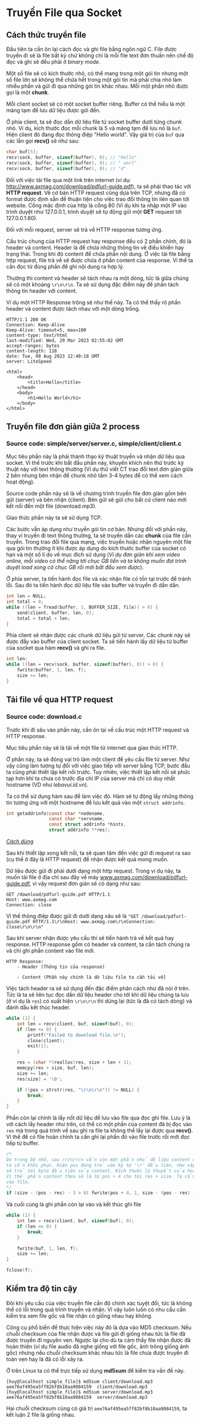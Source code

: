 # Truyền File qua Socket

## Cách thức truyền file
Đầu tiên ta cần ôn lại cách đọc và ghi file bằng ngôn ngữ C. File được truyền đi sẽ là file bất kỳ chứ không chỉ là mỗi file text đơn thuần nên chế độ đọc và ghi sẽ đều phải ở *binary mode*.

Một số file sẽ có kích thước nhỏ, có thể mang trong một gói tin nhưng một số file lớn sẽ không thể chứa hết trong một gói tin mà phải chia nhỏ làm nhiều phần và gửi đi qua những gói tin khác nhau. Mỗi một phần nhỏ được gọi là một **chunk**.

Mỗi client socket sẽ có một socket buffer riêng. Buffer có thể hiểu là một mảng tạm để lưu dữ liệu được gửi đến.

Ở phía client, ta sẽ đọc dần dữ liệu file từ socket buffer dưới từng chunk nhỏ. Ví dụ, kích thước đọc mỗi chunk là 5 và mảng tạm để lưu nó là ```buf```. Hiện client đó đang đọc thông điệp "Hello world". Vậy giá trị của ```buf``` qua các lần gọi **recv()** sẽ như sau:
```C
char buf[5];
recv(sock, buffer, sizeof(buffer), 0); // "Hello"
recv(sock, buffer, sizeof(buffer), 0); // " worl"
recv(sock, buffer, sizeof(buffer), 0); // "d"
```

Đối với việc tải file qua một link trên internet (ví dụ: http://www.axmag.com/download/pdfurl-guide.pdf), ta sẽ phải thao tác với **HTTP request**. Về cơ bản HTTP request cũng dựa trên TCP, nhưng đã có format được định sẵn để thuận tiện cho việc trao đổi thông tin liên quan tới website. Cổng mặc định của http là cổng 80 (Ví dụ khi ta nhập một IP vào trình duyệt như 127.0.0.1, trình duyệt sẽ tự động gửi một **GET** request tới 127.0.0.1:80). 

Đối với mỗi request, server sẽ trả về HTTP response tương ứng.

Cấu trúc chung của HTTP request hay response đều có 2 phần chính, đó là header và content. Header là để chứa những thông tin về điều khiển hay trạng thái. Trong khi đó content để chứa phần nội dung. Ở việc tải file bằng http request, file trả về sẽ được chứa ở phần content của response. Vì thế ta cần đọc từ đúng phần để ghi nội dung ra hợp lý.

Thường thì content và header sẽ tách nhau ra một dòng, tức là giữa chúng sẽ có một khoảng ```\r\n\r\n```. Ta sẽ sử dụng đặc điểm này để phân tách thông tin header với content.

Ví dụ một HTTP Response trông sẽ như thế này. Ta có thể thấy rõ phần header và content được tách nhau với một dòng trống.
```
HTTP/1.1 200 OK
Connection: Keep-Alive
Keep-Alive: timeout=5, max=100
content-type: text/html
last-modified: Wed, 29 Mar 2023 02:55:02 GMT
accept-ranges: bytes
content-length: 118
date: Tue, 08 Aug 2023 12:40:18 GMT
server: LiteSpeed

<html>
    <head>
        <title>Hello</title>
    </head>
    <body>
        <h1>Hello World</h1>
    </body>
</html>
```

## Truyền file đơn giản giữa 2 process
### Source code: **simple/server/server.c**, **simple/client/client.c**

Mục tiêu phần này là phải thành thạo kỹ thuật truyền và nhận dữ liệu qua socket. Vì thế trước khi bắt đầu phần này, khuyến khích nên thử trước kỹ thuật này với text thông thường (Ví dụ thử viết CT trao đổi text đơn giản giữa 2 bên nhưng bên nhận để chunk nhỏ tầm 3-4 bytes để có thể xem cách hoạt động).

Source code phần này sẽ là về chương trình truyền file đơn giản gồm bên gửi (server) và bên nhận (client). Bên gửi sẽ gửi cho bất cứ client nào mới kết nối đến một file (download.mp3).

Giao thức phần này ta sẽ sử dụng TCP.

Các bước vẫn áp dụng như truyền gói tin cơ bản. Nhưng đối với phần này, thay vì truyền đi text thông thường, ta sẽ truyền dần các **chunk** của file cần truyền. Trong trao đổi file qua mạng, việc truyền hoặc nhận nguyên một file qua gói tin thường ít khi được áp dụng do kích thước buffer của socket có hạn và một số lí do về mục đích sử dụng (*Ví dụ đơn giản khi xem video online, mỗi video có thể nặng tới chục GB liền và ta không muốn đợi trình duyệt load xong cả chục GB rồi mới bắt đầu xem được*).

Ở phía server, ta tiến hành đọc file và xác nhận file có tồn tại trước để tránh lỗi. Sau đó ta tiến hành đọc dữ liệu file vào buffer và truyền đi dần dần.
```C
int len = NULL;
int total = 0;
while ((len = fread(buffer, 1, BUFFER_SIZE, file)) > 0) {
    send(client, buffer, len, 0);
    total = total + len;
}
```

Phía client sẽ nhận được các chunk dữ liệu gửi từ server. Các chunk này sẽ được đẩy vào buffer của client socket. Ta sẽ tiến hành lấy dữ liệu từ buffer của socket qua hàm **recv()** và ghi ra file.
```C
int len;
while ((len = recv(sock, buffer, sizeof(buffer), 0)) > 0) {
    fwrite(buffer, 1, len, f);
    size += len;
}
``` 

## Tải file về qua HTTP request
### Source code: **download.c**

Trước khi đi sâu vào phần này, cần ôn lại về cấu trúc một HTTP request và HTTP response.

Mục tiêu phần này sẽ là tải về một file từ internet qua giao thức HTTP.

Ở phần này, ta sẽ đóng vai trò làm một client để yêu cầu file từ server. Như vậy cũng làm tương tự đối với việc giao tiếp với server bằng TCP, bước đầu ta cũng phải thiết lập kết nối trước. Tuy nhiên, việc thiết lập kết nối sẽ phức tạp hơn khi ta chưa có trước địa chỉ IP của server mà chỉ có duy nhất hostname (VD như *lebavui.id.vn*).

Ta có thể sử dụng hàm sau để làm việc đó. Hàm sẽ tự động lấy những thông tin tương ứng với một hostname để lưu kết quả vào một ```struct addrinfo```.

```C
int getaddrinfo(const char *nodename,
                const char *servname,
                const struct addrinfo *hints,
                struct addrinfo **res);
```
*[Cách dùng](https://www.ibm.com/docs/en/zos/2.4.0?topic=functions-getaddrinfo-get-address-information)*

Sau khi thiết lập xong kết nối, ta sẽ quan tâm đến việc gửi đi request ra sao (cụ thể ở đây là HTTP request) để nhận được kết quả mong muốn.

Dữ liệu được gửi đi phải dưới dạng một http request. Trong ví dụ này, ta muốn tải file ở địa chỉ sau đây về máy www.axmag.com/download/pdfurl-guide.pdf, vì vậy request đơn giản sẽ có dạng như sau:
```
GET /download/pdfurl-guide.pdf HTTP/1.1
Host: www.axmag.com
Connection: close
```
Vì thế thông điệp được gửi đi dưới dạng xâu sẽ là ```"GET /download/pdfurl-guide.pdf HTTP/1.1\r\nHost: www.axmag.com\r\nConnection: close\r\n\r\n"```

Sau khi server nhận được yêu cầu thì sẽ tiến hành trả về kết quả hay response. HTTP response gồm có header và content, ta cần tách chúng ra và chỉ ghi phần content vào file mới. 

```
HTTP Response:
    - Header (Thông tin của response)

    - Content (Phần này chính là dữ liệu file ta cần tải về)
```

Việc tách header ra sẽ sử dụng đến đặc điểm phân cách như đã nói ở trên. Tức là ta sẽ liên tục  đọc dần dữ liệu header cho tới khi dữ liệu chúng ta lưu (ở ví dụ là ```res```) có xuất hiện ```\r\n\r\n``` thì dừng lại (tức là đã có tách dòng) và đánh dấu kết thúc header.

```C
while (1) {
    int len = recv(client, buf, sizeof(buf), 0);
    if (len <= 0) {
        printf("Failed to download file.\n");
        close(client);
        exit(1);
    }

    res = (char *)realloc(res, size + len + 1);
    memcpy(res + size, buf, len);
    size += len;
    res[size] = '\0';

    if ((pos = strstr(res, "\r\n\r\n")) != NULL) {
        break;
    }
}
```

Phần còn lại chính là lấy nốt dữ liệu để lưu vào file qua đọc ghi file. Lưu ý là với cách lấy header như trên, có thể có một phần của content đã bị đọc vào ```res``` mà trong quá trình về sau ghi ra file ta không thể lấy lại được qua **recv()**. Vì thế để có file hoàn chỉnh ta cần ghi lại phần đó vào file trước rồi mới đọc tiếp từ buffer.

```C
/*
Do trong bộ nhớ, sau /r/n/r/n vẫn còn một phần nhỏ dữ liệu content đã bị kèm cả vào nên
ta cần khôi phục. Hiện pos đang trỏ vào ký tự '\r' đầu tiên, như vậy dịch thêm 4 ký tự
sẽ trỏ tới byte đầu tiên của content. Kích thước lý thuyết của header đã nhận là size.
Vì thế phần content thừa sẽ là từ pos + 4 cho tới res + size. Ta cần ghi lại phần này 
vào file.
*/
if (size - (pos - res) - 3 > 0) fwrite(pos + 4, 1, size - (pos - res) - 3);
```

Và cuối cùng là ghi phần còn lại vào và kết thúc ghi file

```C
while (1) {
    int len = recv(client, buf, sizeof(buf), 0);
    if (len <= 0) {
        break;
    }

    fwrite(buf, 1, len, f);
    size += len;
}

fclose(f);
```

## Kiểm tra độ tin cậy
Đôi khi yêu cầu của việc truyền file cần độ chính xác tuyệt đối, tức là không thể có lỗi trong quá trình truyền và nhận. Vì vậy luôn luôn có nhu cầu cần kiểm tra xem file gốc và file nhận có giống nhau hay không.

Công cụ phổ biến để thực hiện việc này đó là dựa vào MD5 checksum. Nếu chuỗi checksum của file nhận được và file gửi đi giống nhau tức là file đã được truyền đi nguyên vẹn. Ngược lại cho dù ta cảm thấy file nhận được đã hoàn thiện (ví dụ file audio đã nghe giống với file gốc, ảnh trông giống ảnh gốc) nhưng nếu chuỗi checksum khác nhau tức là file chưa được truyền đi toàn vẹn hay là đã có lỗi xảy ra.

Ở trên Linux ta có thể trực tiếp sử dụng **md5sum** để kiểm tra vấn đề này.
```
[huy@localhost simple_file]$ md5sum client/download.mp3
aee76af495ea5ff82bf8b10aa9084159  client/download.mp3
[huy@localhost simple_file]$ md5sum server/download.mp3
aee76af495ea5ff82bf8b10aa9084159  server/download.mp3
```

Hai chuỗi checksum cùng có giá trị ```aee76af495ea5ff82bf8b10aa9084159```, ta kết luận 2 file là giống nhau.

